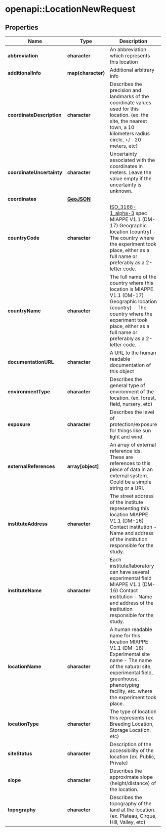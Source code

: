 # openapi::LocationNewRequest

## Properties
Name | Type | Description | Notes
------------ | ------------- | ------------- | -------------
**abbreviation** | **character** | An abbreviation which represents this location | [optional] 
**additionalInfo** | **map(character)** | Additional arbitrary info | [optional] 
**coordinateDescription** | **character** | Describes the precision and landmarks of the coordinate values used for this location. (ex. the site, the nearest town, a 10 kilometers radius circle, +/- 20 meters, etc) | [optional] 
**coordinateUncertainty** | **character** | Uncertainty associated with the coordinates in meters. Leave the value empty if the uncertainty is unknown. | [optional] 
**coordinates** | [**GeoJSON**](geoJSON.md) |  | [optional] 
**countryCode** | **character** |  [ISO_3166-1_alpha-3](https://en.wikipedia.org/wiki/ISO_3166-1_alpha-3) spec MIAPPE V1.1 (DM-17) Geographic location (country) - The country where the experiment took place, either as a full name or preferably as a 2-letter code. | [optional] 
**countryName** | **character** | The full name of the country where this location is  MIAPPE V1.1 (DM-17) Geographic location (country) - The country where the experiment took place, either as a full name or preferably as a 2-letter code. | [optional] 
**documentationURL** | **character** | A URL to the human readable documentation of this object | [optional] 
**environmentType** | **character** | Describes the general type of environment of the location. (ex. forest, field, nursery, etc) | [optional] 
**exposure** | **character** | Describes the level of protection/exposure for things like sun light and wind. | [optional] 
**externalReferences** | **array[object]** | An array of external reference ids. These are references to this piece of data in an external system. Could be a simple string or a URI. | [optional] 
**instituteAddress** | **character** | The street address of the institute representing this location  MIAPPE V1.1 (DM-16) Contact institution - Name and address of the institution responsible for the study. | [optional] 
**instituteName** | **character** | Each institute/laboratory can have several experimental field  MIAPPE V1.1 (DM-16) Contact institution - Name and address of the institution responsible for the study. | [optional] 
**locationName** | **character** | A human readable name for this location  MIAPPE V1.1 (DM-18) Experimental site name - The name of the natural site, experimental field, greenhouse, phenotyping facility, etc. where the experiment took place. | [optional] 
**locationType** | **character** | The type of location this represents (ex. Breeding Location, Storage Location, etc) | [optional] 
**siteStatus** | **character** | Description of the accessibility of the location (ex. Public, Private) | [optional] 
**slope** | **character** | Describes the approximate slope (height/distance) of the location. | [optional] 
**topography** | **character** | Describes the topography of the land at the location. (ex. Plateau, Cirque, Hill, Valley, etc) | [optional] 



